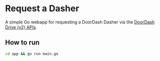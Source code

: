 # Request a Dasher

A simple Go webapp for requesting a DoorDash Dasher via the [DoorDash Drive (v2) APIs](https://developer.doordash.com/en-US/api/drive).

## How to run

```sh
cd app && go run main.go
```
